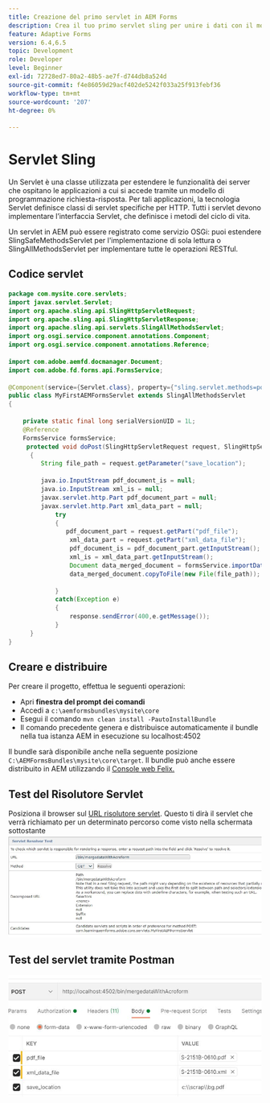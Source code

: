 ```yaml
---
title: Creazione del primo servlet in AEM Forms
description: Crea il tuo primo servlet sling per unire i dati con il modello di modulo.
feature: Adaptive Forms
version: 6.4,6.5
topic: Development
role: Developer
level: Beginner
exl-id: 72728ed7-80a2-48b5-ae7f-d744db8a524d
source-git-commit: f4e86059d29acf402de5242f033a25f913febf36
workflow-type: tm+mt
source-wordcount: '207'
ht-degree: 0%

---
```


# Servlet Sling

Un Servlet è una classe utilizzata per estendere le funzionalità dei server che ospitano le applicazioni a cui si accede tramite un modello di programmazione richiesta-risposta. Per tali applicazioni, la tecnologia Servlet definisce classi di servlet specifiche per HTTP.
Tutti i servlet devono implementare l’interfaccia Servlet, che definisce i metodi del ciclo di vita.


Un servlet in AEM può essere registrato come servizio OSGi: puoi estendere SlingSafeMethodsServlet per l&#39;implementazione di sola lettura o SlingAllMethodsServlet per implementare tutte le operazioni RESTful.

## Codice servlet

```java
package com.mysite.core.servlets;
import javax.servlet.Servlet;
import org.apache.sling.api.SlingHttpServletRequest;
import org.apache.sling.api.SlingHttpServletResponse;
import org.apache.sling.api.servlets.SlingAllMethodsServlet;
import org.osgi.service.component.annotations.Component;
import org.osgi.service.component.annotations.Reference;

import com.adobe.aemfd.docmanager.Document;
import com.adobe.fd.forms.api.FormsService;

@Component(service={Servlet.class}, property={"sling.servlet.methods=post", "sling.servlet.paths=/bin/mergedataWithAcroform"})
public class MyFirstAEMFormsServlet extends SlingAllMethodsServlet
{
	
	private static final long serialVersionUID = 1L;
	@Reference
	FormsService formsService;
	 protected void doPost(SlingHttpServletRequest request, SlingHttpServletResponse response)
	  { 
		 String file_path = request.getParameter("save_location");
		 
		 java.io.InputStream pdf_document_is = null;
		 java.io.InputStream xml_is = null;
		 javax.servlet.http.Part pdf_document_part = null;
		 javax.servlet.http.Part xml_data_part = null;
		 	 try
		 	 {
		 		pdf_document_part = request.getPart("pdf_file");
				 xml_data_part = request.getPart("xml_data_file");
				 pdf_document_is = pdf_document_part.getInputStream();
				 xml_is = xml_data_part.getInputStream();
				 Document data_merged_document = formsService.importData(new Document(pdf_document_is), new Document(xml_is));
				 data_merged_document.copyToFile(new File(file_path));
				 
		 	 }
		 	 catch(Exception e)
		 	 {
		 		 response.sendError(400,e.getMessage());
		 	 }
	  }
}
```

## Creare e distribuire

Per creare il progetto, effettua le seguenti operazioni:

* Apri **finestra del prompt dei comandi**
* Accedi a `c:\aemformsbundles\mysite\core`
* Esegui il comando `mvn clean install -PautoInstallBundle`
* Il comando precedente genera e distribuisce automaticamente il bundle nella tua istanza AEM in esecuzione su localhost:4502

Il bundle sarà disponibile anche nella seguente posizione `C:\AEMFormsBundles\mysite\core\target`. Il bundle può anche essere distribuito in AEM utilizzando il [Console web Felix.](http://localhost:4502/system/console/bundles)


## Test del Risolutore Servlet

Posiziona il browser sul [URL risolutore servlet](http://localhost:4502/system/console/servletresolver?url=%2Fbin%2FmergedataWithAcroform&amp;method=POST). Questo ti dirà il servlet che verrà richiamato per un determinato percorso come visto nella schermata sottostante
![risolutore servlet](assets/servlet-resolver.JPG)

## Test del servlet tramite Postman

![postino del servlet di prova](assets/test-servlet-postman.JPG)
